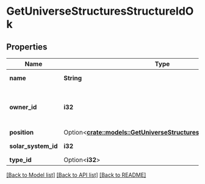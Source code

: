 # GetUniverseStructuresStructureIdOk

## Properties

Name | Type | Description | Notes
------------ | ------------- | ------------- | -------------
**name** | **String** | The full name of the structure | 
**owner_id** | **i32** | The ID of the corporation who owns this particular structure | 
**position** | Option<[**crate::models::GetUniverseStructuresStructureIdPosition**](get_universe_structures_structure_id_position.md)> |  | [optional]
**solar_system_id** | **i32** | solar_system_id integer | 
**type_id** | Option<**i32**> | type_id integer | [optional]

[[Back to Model list]](../README.md#documentation-for-models) [[Back to API list]](../README.md#documentation-for-api-endpoints) [[Back to README]](../README.md)


